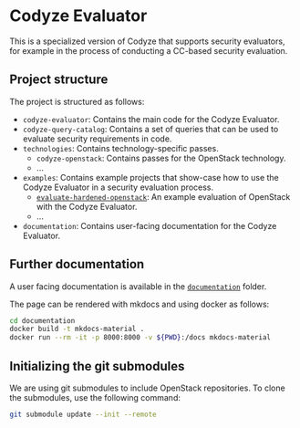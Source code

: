 # Codyze Evaluator

This is a specialized version of Codyze that supports security evaluators, for example in the process of conducting a CC-based security evaluation.

## Project structure

The project is structured as follows:
- `codyze-evaluator`: Contains the main code for the Codyze Evaluator.
- `codyze-query-catalog`: Contains a set of queries that can be used to evaluate security requirements in code.
- `technologies`: Contains technology-specific passes.
  - `codyze-openstack`: Contains passes for the OpenStack technology.
  - ...
- `examples`: Contains example projects that show-case how to use the Codyze Evaluator in a security evaluation process.
  - [`evaluate-hardened-openstack`](./examples/evaluate-hardened-openstack/README.md): An example evaluation of OpenStack with the Codyze Evaluator.
  - ...
- `documentation`: Contains user-facing documentation for the Codyze Evaluator.

## Further documentation

A user facing documentation is available in the [`documentation`](documentation/docs/index.md) folder.

The page can be rendered with mkdocs and using docker as follows:
```bash
cd documentation
docker build -t mkdocs-material .
docker run --rm -it -p 8000:8000 -v ${PWD}:/docs mkdocs-material
```

## Initializing the git submodules

We are using git submodules to include OpenStack repositories. To clone the submodules, use the following command:
```bash
git submodule update --init --remote
```
